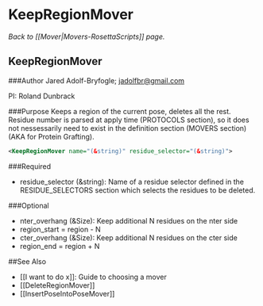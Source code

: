 # KeepRegionMover
*Back to [[Mover|Movers-RosettaScripts]] page.*
## KeepRegionMover

###Author
Jared Adolf-Bryfogle; jadolfbr@gmail.com

PI: Roland Dunbrack

###Purpose
Keeps a region of the current pose, deletes all the rest.  Residue number is parsed at apply time (PROTOCOLS section), so it does not nessessarily need to exist in the definition section (MOVERS section) (AKA for Protein Grafting).

```xml
<KeepRegionMover name="(&string)" residue_selector="(&string)">
```

###Required

-   residue_selector (&string): Name of a residue selector defined in the RESIDUE_SELECTORS section which selects the residues to be deleted.

###Optional

-   nter\_overhang (&Size): Keep additional N residues on the nter side 
 - region_start = region - N
-   cter\_overhang (&Size): Keep additional N residues on the cter side
 - region_end = region + N

##See Also

* [[I want to do x]]: Guide to choosing a mover
* [[DeleteRegionMover]]
* [[InsertPoseIntoPoseMover]]
